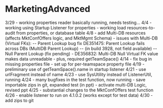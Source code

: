 # MarketingAdvanced

3/29
	- working properties reader basically running, needs testing...
4/4
	- working using Startup Listener for properties
	- working load resources-to-audit from properties, or database table
4/8
	- add Multi-DB resources (affects MktConfOffers logic, and MktMgmt Schema)
	- issues with Multi-DB (Virtual FKs):
		-- Parent Lookup bug fix DE351475: Parent Lookup fails across DBs (MultiDB Parent Lookup)
			-- (in build 3928, not field available)
		-- Null Parent Lookup (fix pending) - DE356832: Multi-DB Null Virtual FK value makes data unreadable
	- plus, required getTeamSpace()
4/14
	- fix bug in missing properties file
	- set up for per-teamspace property file
4/19
	- preliminary use of getTeamSpace().name in startup listener
4/21
	- use urlFragment instead of name
4/23
	- use SysUtility instead of ListenerUtil, running
4/24
	- many bugfixes in the test function, now running
	- save importable zips in git, expanded test (in ppt)
	- activate multi-DB Logic, revised ppt
4/25
	- substantial changes to the MktConfOffers test function
4/26
	- enable listener to run on 4.1.0.2 (works except for test data)
4/30
	- add zips to git